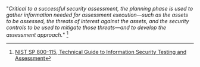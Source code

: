 "*Critical to a successful security assessment, the planning phase is used to gather information needed for assessment execution—such as the assets to be assessed, the threats of interest against the assets, and the security controls to be used to mitigate those threats—and to develop the assessment approach.*" [^1]

[^1]:[NIST SP 800-115, Technical Guide to Information Security Testing and Assessment](http://csrc.nist.gov/publications/nistpubs/800-115/SP800-115.pdf)


